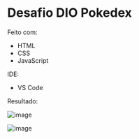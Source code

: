 # Desafio DIO Pokedex

Feito com:
 - HTML
 - CSS
 - JavaScript
 
 IDE:
  - VS Code

Resultado:

![image](https://github.com/DMxta/Pokedex/assets/136941005/7c9dd605-dd9e-4c20-8bea-6662a16ddeba)

![image](https://github.com/DMxta/Pokedex/assets/136941005/2fd86a68-8e99-4678-9cf4-d2536ec4f04b)
